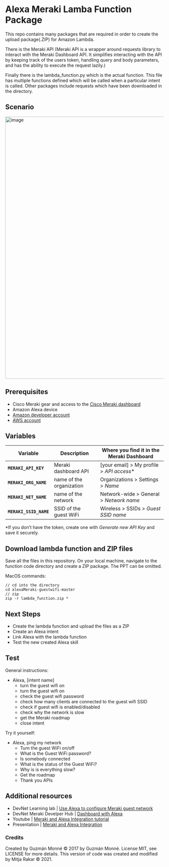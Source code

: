 # Alexa Meraki Lamba Function Package 

This repo contains many packages that are required in order to create the upload package(.ZIP) for Amazon Lambda.

There is the Meraki API (Meraki API is a wrapper around requests library to interact with the Meraki Dashboard API. It simplifies interacting with the API by keeping track of the users token, handling query and body parameters, and has the ability to execute
the request lazily.)

Finally there is the lambda_function.py which is the actual function. This file has multiple functions defined which will be called when a particular intent is called. Other packages include requests which have been downloaded in the directory.

## Scenario

<img width="830" alt="image" src="https://user-images.githubusercontent.com/22682152/132017765-66d29b40-e271-405a-ad7a-a7051f0f2d87.png">

## Prerequisites

- Cisco Meraki gear and access to the [Cisco Meraki dashboard](https://dashboard.meraki.com)
- Amazon Alexa device
- [Amazon developer account](https://developer.amazon.com)
- [AWS account](https://aws.amazon.com)

## Variables

|  Variable  |  Description  |  Where you find it in the Meraki Dashboard  |
|  ---  |  ---  |  ---  |
| **```MERAKI_API_KEY```** | Meraki dashboard API | [your email] > My profile > *API access** |
| **```MERAKI_ORG_NAME```** | name of the organization | Organizations > Settings > *Name* |
| **```MERAKI_NET_NAME```** | name of the network | Network-wide > General > *Network name* |
| **```MERAKI_SSID_NAME```** | SSID of the guest WiFi | Wireless > SSIDs > *Guest SSID name* |

*If you don’t have the token, create one with *Generate new API Key* and save it securely.

## Download lambda function and ZIP files

Save all the files in this repository.
On your local machine, navigate to the function code directory and create a ZIP package. The PPT can be omitted. 

MacOS commands:

```
// cd into the directory
cd alexaMeraki-guestwifi-master
// zip
zip -r lambda_function.zip *
```
## Next Steps

- Create the lambda function and upload the files as a ZIP
- Create an Alexa intent
- Link Alexa with the lambda function
- Test the new created Alexa skill

## Test

General instructions:
- Alexa, [intent name]
  - turn the guest wifi on 
  - turn the guest wifi on 
  - check the guest wifi password
  - check how many clients are connected to the guest wifi SSID
  - check if guest wifi is enabled/disabled
  - check why the network is slow
  - get the Meraki roadmap
  - close intent

Try it yourself:
- Alexa, ping my network
  - Turn the guest WiFi on/off
  - What is the Guest WiFi password?
  - Is somebody connected
  - What is the status of the Guest WiFi?
  - Why is is everything slow?
  - Get the roadmap
  - Thank you APIs

## Additional resources

- DevNet Learning lab | [Use Alexa to configure Meraki guest network](https://developer.cisco.com/learning/lab/Meraki_Alexa/step/1)
- DevNet Meraki Develper Hub | [Dashboard with Alexa](https://developer.cisco.com/meraki/build/meraki-dashboard-with-alexa/)
- Youtube | [Meraki and Alexa Integration tutorial](https://youtu.be/WIJz2TkY4KE)
- Presentation | [Meraki and Alexa Integration](Meraki%20and%20Alexa.pptx)

### Credits

Created by Guzmán Monné :copyright: 2017 by Guzmán Monné. License MIT, see LICENSE for more details.
This version of code was created and modified by Mitja Rakar :copyright: 2021.

